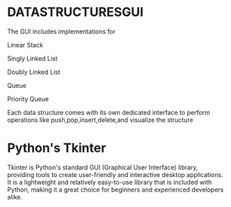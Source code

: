 # DATASTRUCTURESGUI
The GUI includes implementations for

Linear Stack

Singly Linked List

Doubly Linked List

Queue

Priority Queue

Each data structure comes with its own dedicated interface to perform operations like push,pop,insert,delete,and visualize the structure

# Python's Tkinter

Tkinter is Python's standard GUI (Graphical User Interface) library, providing tools to create user-friendly and interactive desktop applications. It is a lightweight and relatively easy-to-use library that is included with Python, making it a great choice for beginners and experienced developers alike.
